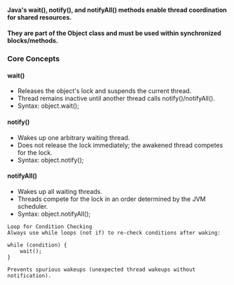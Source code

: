 #### Java's wait(), notify(), and notifyAll() methods enable thread coordination for shared resources. 
#### They are part of the Object class and must be used within synchronized blocks/methods.

### Core Concepts
#### wait()
* Releases the object's lock and suspends the current thread. 
* Thread remains inactive until another thread calls notify()/notifyAll(). 
* Syntax: object.wait();

#### notify()
* Wakes up one arbitrary waiting thread. 
* Does not release the lock immediately; the awakened thread competes for the lock. 
* Syntax: object.notify();

#### notifyAll()
* Wakes up all waiting threads. 
* Threads compete for the lock in an order determined by the JVM scheduler. 
* Syntax: object.notifyAll();

```
Loop for Condition Checking
Always use while loops (not if) to re-check conditions after waking:

while (condition) {
    wait();
}

Prevents spurious wakeups (unexpected thread wakeups without notification).
```
